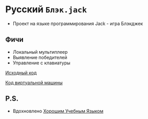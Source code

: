 # Русский `Блэк.jack`



- Проект на языке программирования Jack - игра Блэкджек

## Фичи
- Локальный мультиплеер
- Выявление победителей
- Управление с клавиатуры

[Исходный код](https://github.com/danilkaz/russian-black-jack/tree/master/%D0%B8%D1%81%D1%85)

[Код виртуальной машины](https://github.com/danilkaz/russian-black-jack/tree/master/%D0%B2%D0%BC)

## P.S.
- Вдохновлено [Хорошим Учебным Языком](https://github.com/tsoding/good_training_language)
